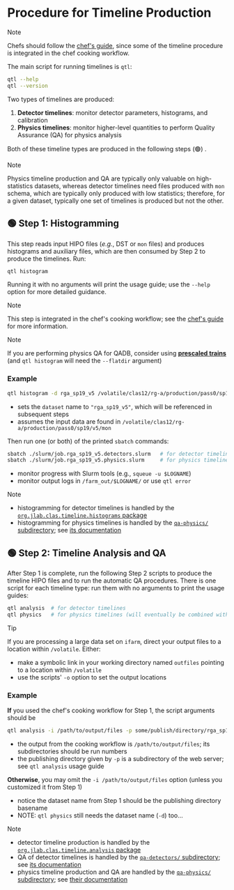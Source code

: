 # Procedure for Timeline Production

> [!NOTE]
> Chefs should follow the [chef's guide](/doc/chef_guide.md), since some of the timeline procedure is integrated in the chef cooking workflow.

The main script for running timelines is `qtl`:
```bash
qtl --help
qtl --version
```

Two types of timelines are produced:
1. **Detector timelines**: monitor detector parameters, histograms, and calibration
1. **Physics timelines**: monitor higher-level quantities to perform Quality Assurance (QA) for physics analysis

Both of these timeline types are produced in the following steps (🟢) .

> [!NOTE]
> Physics timeline production and QA are typically only valuable on high-statistics datasets, whereas detector timelines need files produced with `mon` schema, which are typically only produced with low statistics; therefore, for a given dataset, typically one set of timelines is produced but not the other.

## 🟢 Step 1: Histogramming

This step reads input HIPO files (_e.g._, DST or `mon` files) and produces histograms and auxiliary files, which are then consumed by Step 2 to produce the timelines. Run:
```bash
qtl histogram
```
Running it with no arguments will print the usage guide; use the `--help` option for more detailed guidance.

> [!NOTE]
> This step is integrated in the chef's cooking workflow; see the [chef's guide](/doc/chef_guide.md) for more information.

> [!NOTE]
> If you are performing physics QA for QADB, consider using [**prescaled trains**](/qa-physics/prescaler) (and `qtl histogram` will need the `--flatdir` argument)

### Example
```bash
qtl histogram -d rga_sp19_v5 /volatile/clas12/rg-a/production/pass0/sp19/v5/mon
```
- sets the `dataset` name to `"rga_sp19_v5"`, which will be referenced in subsequent steps
- assumes the input data are found in `/volatile/clas12/rg-a/production/pass0/sp19/v5/mon`

Then run one (or both) of the printed `sbatch` commands:
```bash
sbatch ./slurm/job.rga_sp19_v5.detectors.slurm   # for detector timelines (need mon schema)
sbatch ./slurm/job.rga_sp19_v5.physics.slurm     # for physics timelines
```
- monitor progress with Slurm tools (e.g., `squeue -u $LOGNAME`)
- monitor output logs in `/farm_out/$LOGNAME/` or use `qtl error`

> [!NOTE]
> - histogramming for detector timelines is handled by the [`org.jlab.clas.timeline.histograms` package](/src/main/java/org/jlab/clas/timeline/histograms)
> - histogramming for physics timelines is handled by the [`qa-physics/` subdirectory](/qa-physics);
>   see [its documentation](/qa-physics/README.md)

## 🟢 Step 2: Timeline Analysis and QA

After Step 1 is complete, run the following Step 2 scripts to produce the timeline HIPO files and to run the automatic QA procedures. There is one script for each timeline type: run them with no arguments to print the usage guides:

```bash
qtl analysis  # for detector timelines
qtl physics   # for physics timelines (will eventually be combined with 'qtl analysis')
```

> [!TIP]
> If you are processing a large data set on `ifarm`, direct your output files to a location within `/volatile`. Either:
> - make a symbolic link in your working directory named `outfiles` pointing to a location within `/volatile`
> - use the scripts' `-o` option to set the output locations

### Example
**If** you used the chef's cooking workflow for Step 1, the script arguments should be
```bash
qtl analysis -i /path/to/output/files -p some/publish/directory/rga_sp19_v5
```
- the output from the cooking workflow is `/path/to/output/files`; its subdirectories should be run numbers
- the publishing directory given by `-p` is a subdirectory of the web server; see `qtl analysis` usage guide

**Otherwise**, you may omit the `-i /path/to/output/files` option (unless you customized it from Step 1)
- notice the dataset name from Step 1 should be the publishing directory basename
- NOTE: `qtl physics` still needs the dataset name (`-d`) too...

> [!NOTE]
> - detector timeline production is handled by the [`org.jlab.clas.timeline.analysis` package](/src/main/java/org/jlab/clas/timeline/analysis)
> - QA of detector timelines is handled by the [`qa-detectors/` subdirectory](/qa-detectors);
>   see [its documentation](/qa-detectors/README.md)
> - physics timeline production and QA are handled by the [`qa-physics/` subdirectory](/qa-physics);
>   see [their documentation](/qa-physics/README.md)
